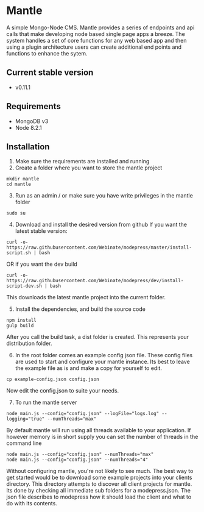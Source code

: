 # Mantle
A simple Mongo-Node CMS. Mantle provides a series of endpoints and api calls
that make developing node based single page apps a breeze. The system handles
a set of core functions for any web based app and then using a plugin architecture
users can create additional end points and functions to enhance the sytem.

## Current stable version
* v0.11.1

## Requirements
* MongoDB v3
* Node 8.2.1

## Installation
1) Make sure the requirements are installed and running
2) Create a folder where you want to store the mantle project

```
mkdir mantle
cd mantle
```

3) Run as an admin / or make sure you have write privileges in the mantle folder
```
sudo su
```

4) Download and install the desired version from github
If you want the latest stable version:

```
curl -o- https://raw.githubusercontent.com/Webinate/modepress/master/install-script.sh | bash
```

OR if you want the dev build

```
curl -o- https://raw.githubusercontent.com/Webinate/modepress/dev/install-script-dev.sh | bash
```

This downloads the latest mantle project into the current folder.

5) Install the dependencies, and build the source code

```
npm install
gulp build
```

After you call the build task, a dist folder is created. This represents your distribution folder.

6) In the root folder comes an example config json file. These config files are used to start and configure your mantle instance.
Its best to leave the example file as is and make a copy for yourself to edit.

```
cp example-config.json config.json
```

Now edit the config.json to suite your needs.

7) To run the mantle server

```
node main.js --config="config.json" --logFile="logs.log" --logging="true" --numThreads="max"
```

By default mantle will run using all threads available to your application. If however memory is in short supply you can set the number of threads in the command line

```
node main.js --config="config.json" --numThreads="max"
node main.js --config="config.json" --numThreads="4"
```

Without configuring mantle, you're not likely to see much. The best way to get started would be
to download some example projects into your clients directory. This directory attempts to discover
all client projects for mantle. Its done by checking all immediate sub folders for a modepress.json.
The json file describes to modepress how it should load the client and what to do with its contents.
